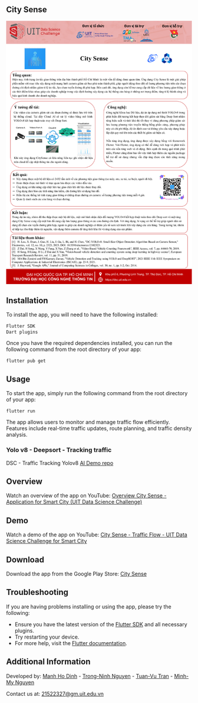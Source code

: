## City Sense

<img src="./CitySense_poster.png"/>

## Installation

To install the app, you will need to have the following installed:
```
Flutter SDK
Dart plugins
```
Once you have the required dependencies installed, you can run the following command from the root directory of your app:
```
flutter pub get
```

## Usage

To start the app, simply run the following command from the root directory of your app:
```
flutter run
```

The app allows users to monitor and manage traffic flow efficiently. Features include real-time traffic updates, route planning, and traffic density analysis.

### Yolo v8 - Deepsort - Tracking traffic

DSC - Traffic Tracking Yolov8
[AI Demo repo](https://github.com/NguyenMinhMY/traffic_tracking_yolov8)

## Overview

Watch an overview of the app on YouTube: [Overview City Sense - Application for Smart City (UIT Data Science Challenge)](https://www.youtube.com/watch?v=eTg50OCdbDQ&t=63s)

## Demo

Watch a demo of the app on YouTube: [City Sense - Traffic Flow - UIT Data Science Challenge for Smart City](https://www.youtube.com/watch?v=crmS9GU8EWk&list=PL4jE5bHezhPD70zWYzIMkuCwgBfRlO1l7&index=3)

## Download

Download the app from the Google Play Store: [City Sense](https://play.google.com/store/apps/details?id=com.traffic_solution_dsc)

## Troubleshooting

If you are having problems installing or using the app, please try the following:

- Ensure you have the latest version of the [Flutter SDK](https://docs.flutter.dev/get-started/install) and all necessary plugins.
- Try restarting your device.
- For more help, visit the [Flutter documentation](https://docs.flutter.dev/).

## Additional Information

Developed by: [Manh Ho Dinh](https://github.com/ManhHoDinh) - [Trong-Ninh Nguyen](https://github.com/Ninhnon) - [Tuan-Vu Tran](https://github.com/AmosIvor) - [Minh-My Nguyen](https://github.com/NguyenMinhMY)

Contact us at: 21522327@gm.uit.edu.vn
